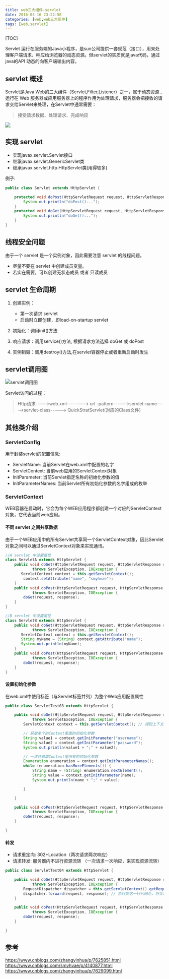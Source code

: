 ```yaml
---
title: web三大组件-servlet
date: 2016-03-16 23:22:58
categories: [web,web三大组件]
tags: [web,servlet]
---
```


[TOC]

Servlet 运行在服务端的Java小程序，是sun公司提供一套规范（接口），用来处理客户端请求、响应给浏览器的动态资源。但servlet的实质就是java代码，通过java的API 动态的向客户端输出内容。

<!--more-->

## servlet 概述

Servlet是Java Web的三大组件（Servlet,Filter,Listener）之一，属于动态资源 ,运行在 Web 服务器或应用服务器上的程序作用为处理请求，服务器会把接收的请求交给Servlet来处理，在Servlet中通常需要：

> 接受请求数据、处理请求、完成响应

![](/images/web三大组件-servlet/请求过程.png)

## 实现 servlet 

- 实现javax.servlet.Servlet接口
- 继承javax.servlet.GenericServlet类
- 继承javax.servlet.http.HttpServlet类(用得较多)

例子:

```java
public class Servlet extends HttpServlet {

    protected void doPost(HttpServletRequest request, HttpServletResponse response) throws ServletException, IOException {
        System.out.println("doPost()...");
    }
    protected void doGet(HttpServletRequest request, HttpServletResponse response) throws ServletException, IOException {
        System.out.println("doGet()...");
    }
}
```

## 线程安全问题

由于一个 servlet 是一个实例对象，因此需要注意 servlet 的线程问题。

- 尽量不要在 servlet 中创建成员变量。
- 若实在需要，可以创建无状态成员 或者 只读成员

## servlet 生命周期

1. 创建实例：

	- 第一次请求 servlet
	- 启动时立即创建，即load-on-startup servlet
	
2. 初始化：调用init()方法
3. 响应请求：调用service()方法, 根据请求方法选择 doGet 或 doPost
5. 实例销毁：调用destroy()方法,在servlet容器停止或者重新启动时发生

## servlet调用图

![servlet调用图](/images/web三大组件-servlet/servlet调用图.png)

Servlet访问的过程：

> Http请求---->web.xml-------->  url -pattern----->servlet-name----->servlet-class----->   QuickStratServlet(对应的Class文件)

## 其他类介绍

### ServletConfig

用于封装servlet的配置信息:

- ServletName: 当前Servlet在web.xml中配置的名字
- ServletContext: 当前web应用的ServletContext对象
- InitParameter: 当前Servlet指定名称的初始化参数的值
- InitParameterNames: 当前Servlet所有初始化参数的名字组成的枚举


### ServletContext

WEB容器在启动时，它会为每个WEB应用程序都创建一个对应的ServletContext对象，它代表当前web应用。

#### 不同 servlet 之间共享数据
由于一个WEB应用中的所有Servlet共享同一个ServletContext对象，因此Servlet对象之间可以通过ServletContext对象来实现通讯。

```java
//A servlet 中设置属性
class ServletA extends HttpServlet {
    public void doGet(HttpServletRequest request, HttpServletResponse response)
            throws ServletException, IOException {
       ServletContext context = this.getServletContext();
        context.setAttribute("name", "smyhvae");
    }
    public void doPost(HttpServletRequest request, HttpServletResponse response)
            throws ServletException, IOException {
        doGet(request, response);
    }
}

//B servlet 中设置属性
class ServletB extends HttpServlet {
    public void doGet(HttpServletRequest request, HttpServletResponse response)
            throws ServletException, IOException {
       ServletContext context = this.getServletContext();
       String myName = (String) context.getAttribute("name");
       System.out.println(myName);
    }
    public void doPost(HttpServletRequest request, HttpServletResponse response)
            throws ServletException, IOException {
        doGet(request, response);
    }
}

```

#### 设置初始化参数

在web.xml中使用<context-param>标签（与Servlet标签并列）为整个Web应用配置属性

```java
public class ServletTest03 extends HttpServlet {

    public void doGet(HttpServletRequest request, HttpServletResponse response)
            throws ServletException, IOException {
        ServletContext context = this.getServletContext(); // 得到上下文对象

        // 获取单个的Context里面的初始化参数
        String value1 = context.getInitParameter("username");
        String value2 = context.getInitParameter("password");
        System.out.println(value1 + ";" + value2);

        // 一次性获取Context里所有的初始化参数
        Enumeration enumeration = context.getInitParameterNames();
        while (enumeration.hasMoreElements()) {
            String name = (String) enumeration.nextElement();
            String value = context.getInitParameter(name);
            System.out.println(name + ";" + value);

        }

    }

    public void doPost(HttpServletRequest request, HttpServletResponse response)
            throws ServletException, IOException {
        doGet(request, response);
    }

}
```
#### 转发

- 请求重定向: 302+Location（两次请求两次响应）
- 请求转发: 服务器内不进行资源流转 （一次请求一次响应，来实现资源流转）

```java
public class ServletTest04 extends HttpServlet {

    public void doGet(HttpServletRequest request, HttpServletResponse response)
            throws ServletException, IOException {
        RequestDispatcher dispatcher = this.getServletContext().getRequestDispatcher("/servlet/ServletTest05");// 参数中写虚拟路径
        dispatcher.forward(request, response); // 执行完这一行代码后，将会跳到ServletTest05中去执行。
    }

    public void doPost(HttpServletRequest request, HttpServletResponse response)
            throws ServletException, IOException {
        doGet(request, response);
    }

}
```

## 参考

https://www.cnblogs.com/zhangyinhua/p/7625851.html
https://www.cnblogs.com/smyhvae/p/4140877.html
https://www.cnblogs.com/zhangyinhua/p/7629099.html
